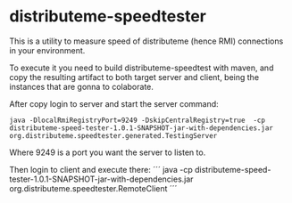 # distributeme-speedtester

This is a utility to measure speed of distributeme (hence RMI) connections in your environment.

To execute it you need to build distributeme-speedtest with maven, and copy the resulting artifact to both target server and client, being the instances that are gonna to colaborate.

After copy login to server and start the server command:

```
java -DlocalRmiRegistryPort=9249 -DskipCentralRegistry=true  -cp distributeme-speed-tester-1.0.1-SNAPSHOT-jar-with-dependencies.jar org.distributeme.speedtester.generated.TestingServer
```
Where 9249 is a port you want the server to listen to.

Then login to client and execute there:
´´´ 
java -cp distributeme-speed-tester-1.0.1-SNAPSHOT-jar-with-dependencies.jar org.distributeme.speedtester.RemoteClient <server> <port>
´´´
